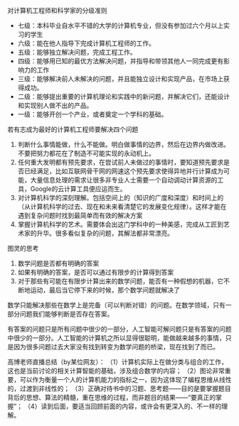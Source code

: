 对计算机工程师和科学家的分级准则
- 七级：本科毕业自水平不错的大学的计算机专业，但没有参加过六个月以上实习的学生
- 六级：能在他人指导下完成计算机工程师的工作。
- 五级：能够独立解决问题，完成工程工作。
- 四级：能够用已知的最优方法解决问题，并指导和带领其他人一同完成更有影响力的工作
- 三级：能够解决前人未解决的问题，并且能独立设计和实现产品，在市场上获得成功。
- 二级：能够提出重要的计算机理论和实践中的新问题，并解决它们，还能设计和实现别人做不出的产品。
- 一级：能够开创一个产业，或者奠定一个学科的基础。

若有志成为最好的计算机工程师要解决四个问题
1. 判断什么事情能做，什么不能做。明白做事情的边界，然后在边界内做改进。不要把努力都花在了制造不可能实现的永动机上。
2. 任何重大发明都有预先要求，在尝试前人未做过的事情时，要知道预先要求是否已经满足，比如互联网骨干网的网速这个预先要求使得异地并行计算成为可能，大量信息处理的需求让很多非专业人士需要一个自动调动计算资源的工具，Google的云计算工具便应运而生。
3. 对计算机科学的深刻理解。包括空间上的（知识的广度和深度）和时间上的（从计算机科学的过去、现在和未来看清楚它的发展变化规律）。这样才能在遇到复杂问题时找到最简单而有效的解决方案
4. 掌握计算机科学的艺术。需要体会出这门学科中的一种美感，完成从工匠到艺术家的升华。很多看似复杂的问题，其解法都非常漂亮。

图灵的思考
1. 数学问题是否都有明确的答案
2. 如果有明确的答案，是否可以通过有限步的计算得到答案
3. 对于那些有可能在有限步计算出来的数学问题，能否有一种假想的机器，它不断地运动，最后当它停下来的时候，那个数学问题就解决了

数学只能解决那些在数学上是完备（可以判断对错）的问题。在数学领域，只有一部分问题我们能够判断是否存在答案。

有答案的问题只是所有问题中很少的一部分，人工智能可解问题只是有答案的问题中很少的一部分。人工智能的计算机之所以显得很聪明，能做越来越多的事情，只是因为很多问题过去大家没有找到转变为数学问题的桥梁，现在找到了而已。


高博老师直播总结（by某位网友）：
（1）计算机实际上在做分类与组合的工作，这也是当前讨论的相关计算智能的基础，涉及组合数学的内容；
（2）图论非常重要，可以作为衡量一个人的计算机能力的指标之一，因为这体现了编程思维从线性的，过渡到非线性的；
（3）正确对待书中的习题、思考题——目的是要掌握题目背后的思想、算法的精髓，重在思维的过程，而非题目的结果——“要真正的掌握”；
（4）读到后面，要适当回顾前面的内容，或许会有更深入的、不一样的理解。